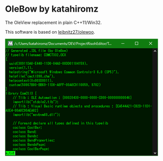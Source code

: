 # OleBow by katahiromz

The OleView replacement in plain C++11/Win32.

This software is based on [leibnitz27/olewoo](https://github.com/leibnitz27/olewoo).

![screenshot](screenshot.png)
